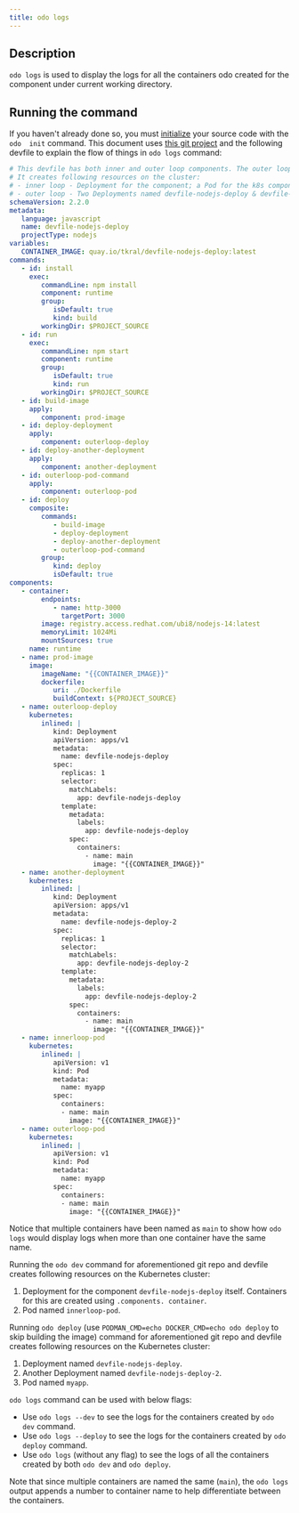 ```yaml
---
title: odo logs
---
```


## Description

`odo logs` is used to display the logs for all the containers odo created for the component under current working 
directory.

## Running the command 

If you haven't already done so, you must [initialize](../command-reference/init) your source code with the `odo 
init` command. This document uses [this git project](https://github.com/odo-devfiles/nodejs-ex) and the following 
devfile to explain the flow of things in `odo logs` command:

```yaml
# This devfile has both inner and outer loop components. The outer loop components do start up on the cluster.
# It creates following resources on the cluster:
# - inner loop - Deployment for the component; a Pod for the k8s component named `innerloop-pod`
# - outer loop - Two Deployments named devfile-nodejs-deploy & devfile-nodejs-deploy-2; a Pod named for the k8s component named `outerloop-pod`
schemaVersion: 2.2.0
metadata:
   language: javascript
   name: devfile-nodejs-deploy
   projectType: nodejs
variables:
   CONTAINER_IMAGE: quay.io/tkral/devfile-nodejs-deploy:latest
commands:
   - id: install
     exec:
        commandLine: npm install
        component: runtime
        group:
           isDefault: true
           kind: build
        workingDir: $PROJECT_SOURCE
   - id: run
     exec:
        commandLine: npm start
        component: runtime
        group:
           isDefault: true
           kind: run
        workingDir: $PROJECT_SOURCE
   - id: build-image
     apply:
        component: prod-image
   - id: deploy-deployment
     apply:
        component: outerloop-deploy
   - id: deploy-another-deployment
     apply:
        component: another-deployment
   - id: outerloop-pod-command
     apply:
        component: outerloop-pod
   - id: deploy
     composite:
        commands:
           - build-image
           - deploy-deployment
           - deploy-another-deployment
           - outerloop-pod-command
        group:
           kind: deploy
           isDefault: true
components:
   - container:
        endpoints:
           - name: http-3000
             targetPort: 3000
        image: registry.access.redhat.com/ubi8/nodejs-14:latest
        memoryLimit: 1024Mi
        mountSources: true
     name: runtime
   - name: prod-image
     image:
        imageName: "{{CONTAINER_IMAGE}}"
        dockerfile:
           uri: ./Dockerfile
           buildContext: ${PROJECT_SOURCE}
   - name: outerloop-deploy
     kubernetes:
        inlined: |
           kind: Deployment
           apiVersion: apps/v1
           metadata:
             name: devfile-nodejs-deploy
           spec:
             replicas: 1
             selector:
               matchLabels:
                 app: devfile-nodejs-deploy
             template:
               metadata:
                 labels:
                   app: devfile-nodejs-deploy
               spec:
                 containers:
                   - name: main
                     image: "{{CONTAINER_IMAGE}}"
   - name: another-deployment
     kubernetes:
        inlined: |
           kind: Deployment
           apiVersion: apps/v1
           metadata:
             name: devfile-nodejs-deploy-2
           spec:
             replicas: 1
             selector:
               matchLabels:
                 app: devfile-nodejs-deploy-2
             template:
               metadata:
                 labels:
                   app: devfile-nodejs-deploy-2
               spec:
                 containers:
                   - name: main
                     image: "{{CONTAINER_IMAGE}}"
   - name: innerloop-pod
     kubernetes:
        inlined: |
           apiVersion: v1
           kind: Pod
           metadata:
             name: myapp
           spec:
             containers:
             - name: main
               image: "{{CONTAINER_IMAGE}}"
   - name: outerloop-pod
     kubernetes:
        inlined: |
           apiVersion: v1
           kind: Pod
           metadata:
             name: myapp
           spec:
             containers:
             - name: main
               image: "{{CONTAINER_IMAGE}}"
 ```

Notice that multiple containers have been named as `main` to show how `odo logs` would display logs when more than one
container have the same name.

Running the `odo dev` command for aforementioned git repo and devfile creates following resources on the 
Kubernetes cluster:
1. Deployment for the component `devfile-nodejs-deploy` itself. Containers for this are created using `.components.
   container`.
2. Pod named `innerloop-pod`.


Running `odo deploy` (use `PODMAN_CMD=echo DOCKER_CMD=echo odo deploy` to skip building the image) command for 
aforementioned git repo and devfile creates following resources on the Kubernetes cluster:
1. Deployment named `devfile-nodejs-deploy`.
2. Another Deployment named `devfile-nodejs-deploy-2`.
3. Pod named `myapp`.

`odo logs` command can be used with below flags:
* Use `odo logs --dev` to see the logs for the containers created by `odo dev` command.
* Use `odo logs --deploy` to see the logs for the containers created by `odo deploy` command.
* Use `odo logs` (without any flag) to see the logs of all the containers created by both `odo dev` and `odo deploy`.

Note that since multiple containers are named the same (`main`), the `odo logs` output appends a number to container 
name to help differentiate between the containers.